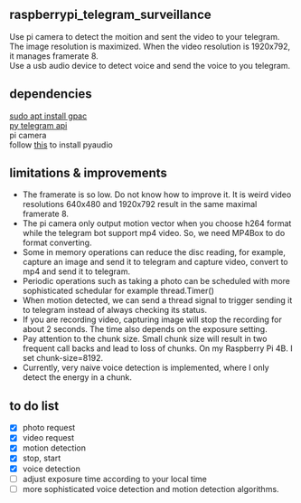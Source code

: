 ## raspberrypi_telegram_surveillance
Use pi camera to detect the moition and sent the video to your telegram. 
The image resolution is maximized. When the video resolution is 1920x792, it manages framerate 8.   
Use a usb audio device to detect voice and send the voice to you telegram. 

## dependencies
[sudo apt install gpac](https://gpac.wp.imt.fr/tag/mp4box/)  
[py telegram api](https://github.com/eternnoir/pyTelegramBotAPI)  
pi camera  
follow [this](https://raspberrypi.stackexchange.com/questions/75031/cannot-install-pyaudio) to install pyaudio

## limitations & improvements
* The framerate is so low. Do not know how to improve it. It is weird video resolutions 640x480 and 1920x792 result in the same maximal framerate 8. 
* The pi camera only output motion vector when you choose h264 format while the telegram bot support mp4 video. So, we need MP4Box to do format converting.
* Some in memory operations can reduce the disc reading, for example, capture an image and send it to telegram and capture video, convert to mp4 and send it to telegram.
* Periodic operations such as taking a photo can be scheduled with more sophisticated schedular for example thread.Timer()
* When motion detected, we can send a thread signal to trigger sending it to telegram instead of always checking its status. 
* If you are recording video, capturing image will stop the recording for about 2 seconds. The time also depends on the exposure setting. 
* Pay attention to the chunk size. Small chunk size will result in two frequent call backs and lead to loss of chunks. On my Raspberry Pi 4B. I set chunk-size=8192.  
* Currently, very naive voice detection is implemented, where I only detect the energy in a chunk. 
## to do list
- [x] photo request
- [x] video request
- [x] motion detection
- [x] stop, start
- [x] voice detection
- [ ] adjust exposure time according to your local time
- [ ] more sophisticated voice detection and motion detection algorithms.
